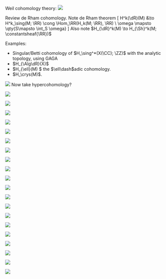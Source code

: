 Weil cohomology theory:
![](../../attachments/Pasted%20image%2020210704000947.png)

Review de Rham cohomology.
Note de Rham theorem
\[
H^k(\dR)(M) &\to H^k_\sing(M; \RR) \cong \Hom_\RR(H_k(M; \RR), \RR) \\
\omega \mapsto \qty{S\mapsto \int_S \omega}
\]
Also note $H_{\dR}^k(M) \to H_{\Sh}^k(M; \constantsheaf{\RR})$

Examples:

- Singular/Betti cohomology of $H_\sing^*(X(\CC); \ZZ)$ with the analytic topology, using GAGA
- $H_{\Alg\dR}(X)$
- $H_{\ell}(M) $ the $\ell\dash$adic cohomology.
- $H_\crys(M)$.

![](../../attachments/Pasted%20image%2020210704002649.png)
Now take hypercohomology?

![](../../attachments/Pasted%20image%2020210704010047.png)

![](../../attachments/Pasted%20image%2020210704010223.png)

![](../../attachments/Pasted%20image%2020210704010638.png)

![](../../attachments/Pasted%20image%2020210704010745.png)

![](../../attachments/Pasted%20image%2020210704010815.png)

![](../../attachments/Pasted%20image%2020210704010825.png)

![](../../attachments/Pasted%20image%2020210704010850.png)

![](../../attachments/Pasted%20image%2020210704010901.png)

![](../../attachments/Pasted%20image%2020210704011005.png)

![](../../attachments/Pasted%20image%2020210704011026.png)

![](../../attachments/Pasted%20image%2020210704011331.png)

![](../../attachments/Pasted%20image%2020210704011340.png)

![](../../attachments/Pasted%20image%2020210704011439.png)

![](../../attachments/Pasted%20image%2020210704011604.png)

![](../../attachments/Pasted%20image%2020210704011632.png)

![](../../attachments/Pasted%20image%2020210704011614.png)

![](../../attachments/Pasted%20image%2020210704011655.png)

![](../../attachments/Pasted%20image%2020210704011846.png)

![](../../attachments/Pasted%20image%2020210704011918.png)

![](../../attachments/Pasted%20image%2020210704012012.png)